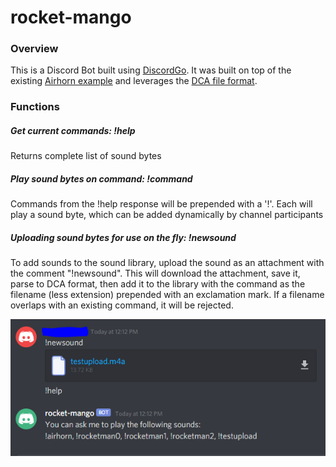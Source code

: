 # rocket-mango
### Overview
This is a Discord Bot built using [DiscordGo](https://github.com/bwmarrin/discordgo). It was built on top of the existing [Airhorn example](https://github.com/bwmarrin/discordgo/tree/master/examples/airhorn) and leverages the [DCA file format](https://github.com/bwmarrin/dca).

### Functions
##### Get current commands: !help
Returns complete list of sound bytes

##### Play sound bytes on command: !command
Commands from the !help response will be prepended with a '!'. Each will play a sound byte, which can be added dynamically by channel participants

##### Uploading sound bytes for use on the fly: !newsound
To add sounds to the sound library, upload the sound as an attachment with the comment "!newsound". This will download the attachment, save it, parse to DCA format, then add it to the library with the command as the filename (less extension) prepended with an exclamation mark. If a filename overlaps with an existing command, it will be rejected.

![Example of successful addition of new sound](https://github.com/pmccau/rocket-mango/blob/master/assets/upload-example.PNG)
